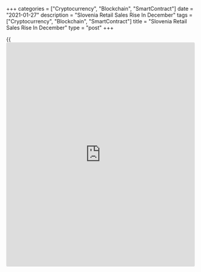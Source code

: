 +++
categories = ["Cryptocurrency", "Blockchain", "SmartContract"]
date = "2021-01-27"
description = "Slovenia Retail Sales Rise In December"
tags = ["Cryptocurrency", "Blockchain", "SmartContract"]
title = "Slovenia Retail Sales Rise In December"
type = "post"
+++

{{<iframe id="large-banner" src="https://www.bounty.group/#slide=6.0" width="100%" height="600" scrolling="no" style="border: 0px solid rgb(216, 221, 230); border-radius: 3px;">}}

Slovenia's retail sales rose in December, data from the Statistical
Office of the Republic of Slovenia showed on Wednesday.

The retail trade turnover rose 0.1 percent month-on-month in December.

Sales in specialized stores except motor fuels increased by 0.8 percent
monthly in December and retail sales with automotive fuel rose by 0.5
percent.

Sales of food, beverages, tobacco grew 0.3 percent and those of non-food
stores gained by 0.2 percent.

On an annual basis, the retail trade turnover fell 13.3 percent in
December.

In 2020, retail trade turnover fell 9.7 percent compared to the previous
year.

For comments and feedback [contact](https://www.playgroundfx.com/contact/): editorial@rtt[news](https://www.letsplayfx.com/blog/forex-news-website/).com

[Economic News][1]

 **What parts of the world are seeing the best (and worst) economic
performances lately? Click[here][2] to check out our [Econ Scorecard][2]
and find out! See up-to-the-moment [ranking](https://www.playgroundfx.com/blog/crypto-exchange-ranking/)s for the best and worst
performers in [GDP][3], [unemployment rate][4], [inflation][5] and much
more.**

   1. www.rtt[news](https://www.letsplayfx.com/blog/forex-news-website/).com/Content/EconomicNews.aspx
   2. www.rtt[news](https://www.letsplayfx.com/blog/forex-news-website/).com/economic-scorecard/world-rank/PPI/highest-performance.aspx
   3. www.rtt[news](https://www.letsplayfx.com/blog/forex-news-website/).com/economic-scorecard/world-rank/GDP/highest-performance.aspx
   4. www.rtt[news](https://www.letsplayfx.com/blog/forex-news-website/).com/economic-scorecard/world-rank/unemployment-rate/lowest-performance.aspx
   5. www.rtt[news](https://www.letsplayfx.com/blog/forex-news-website/).com/economic-scorecard/world-rank/CPI/highest-performance.aspx